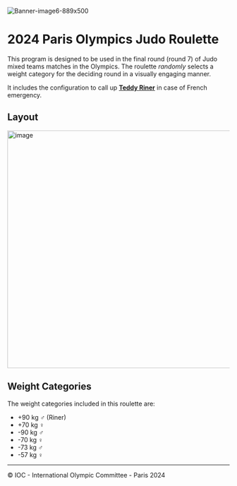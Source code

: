 ![Banner-image6-889x500](https://github.com/user-attachments/assets/e742a052-ccd1-4dfb-815d-b63566af46c4)
# 2024 Paris Olympics Judo Roulette
This program is designed to be used in the final round (round 7) of Judo mixed teams matches in the Olympics. The roulette _randomly_ selects a weight category for the deciding round in a visually engaging manner. 

It includes the configuration to call up [**Teddy Riner**](https://www.instagram.com/teddyriner/) in case of French emergency.

## Layout
<img width="539" alt="image" src="https://github.com/user-attachments/assets/066cf03d-fe36-4798-b232-8b7c753f8883">

## Weight Categories
The weight categories included in this roulette are:
- +90 kg ♂ (Riner)
- +70 kg ♀
- -90 kg ♂
- -70 kg ♀
- -73 kg ♂
- -57 kg ♀

<hr>

© IOC - International Olympic Committee - Paris 2024
